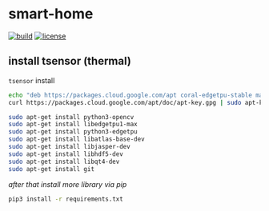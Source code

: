 # smart-home
[![build](https://img.shields.io/github/workflow/status/slowy07/smart-home/flake8?style=for-the-badge)](https://github.com/slowy07/smart-home/actions/workflows/python-app.yml)
[![license](https://img.shields.io/github/license/slowy07/smart-home?style=for-the-badge)](LICENSES)


## install tsensor (thermal)
```tsensor``` install
```bash
echo "deb https://packages.cloud.google.com/apt coral-edgetpu-stable main" | sudo tee /etc/apt/sources.list.d/coral-edgetpu.list
curl https://packages.cloud.google.com/apt/doc/apt-key.gpg | sudo apt-key add -

sudo apt-get install python3-opencv
sudo apt-get install libedgetpu1-max
sudo apt-get install python3-edgetpu
sudo apt-get install libatlas-base-dev
sudo apt-get install libjasper-dev
sudo apt-get install libhdf5-dev
sudo apt-get install libqt4-dev
sudo apt-get install git
```
*after that install more library via pip*
```bash
pip3 install -r requirements.txt
```
